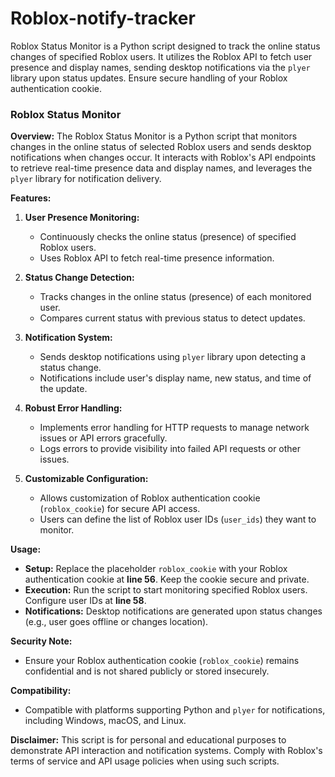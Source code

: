 # Roblox-notify-tracker

Roblox Status Monitor is a Python script designed to track the online status changes of specified Roblox users. It utilizes the Roblox API to fetch user presence and display names, sending desktop notifications via the `plyer` library upon status updates. Ensure secure handling of your Roblox authentication cookie.

### Roblox Status Monitor

**Overview:**
The Roblox Status Monitor is a Python script that monitors changes in the online status of selected Roblox users and sends desktop notifications when changes occur. It interacts with Roblox's API endpoints to retrieve real-time presence data and display names, and leverages the `plyer` library for notification delivery.

**Features:**

1. **User Presence Monitoring:**
   - Continuously checks the online status (presence) of specified Roblox users.
   - Uses Roblox API to fetch real-time presence information.

2. **Status Change Detection:**
   - Tracks changes in the online status (presence) of each monitored user.
   - Compares current status with previous status to detect updates.

3. **Notification System:**
   - Sends desktop notifications using `plyer` library upon detecting a status change.
   - Notifications include user's display name, new status, and time of the update.

4. **Robust Error Handling:**
   - Implements error handling for HTTP requests to manage network issues or API errors gracefully.
   - Logs errors to provide visibility into failed API requests or other issues.

5. **Customizable Configuration:**
   - Allows customization of Roblox authentication cookie (`roblox_cookie`) for secure API access.
   - Users can define the list of Roblox user IDs (`user_ids`) they want to monitor.

**Usage:**
- **Setup:** Replace the placeholder `roblox_cookie` with your Roblox authentication cookie at **line 56**. Keep the cookie secure and private.
- **Execution:** Run the script to start monitoring specified Roblox users. Configure user IDs at **line 58**.
- **Notifications:** Desktop notifications are generated upon status changes (e.g., user goes offline or changes location).

**Security Note:**
- Ensure your Roblox authentication cookie (`roblox_cookie`) remains confidential and is not shared publicly or stored insecurely.

**Compatibility:**
- Compatible with platforms supporting Python and `plyer` for notifications, including Windows, macOS, and Linux.

**Disclaimer:**
This script is for personal and educational purposes to demonstrate API interaction and notification systems. Comply with Roblox's terms of service and API usage policies when using such scripts.
